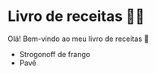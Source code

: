 # Livro de receitas :man_cook:

Olá! Bem-vindo ao meu livro de receitas :wave:

* Strogonoff de frango
* Pavê

